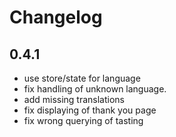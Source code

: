 # Changelog

## 0.4.1
- use store/state for language
- fix handling of unknown language.
- add missing translations
- fix displaying of thank you page
- fix wrong querying of tasting
